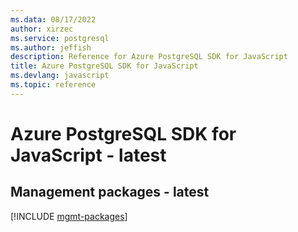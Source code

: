 ```yaml
---
ms.data: 08/17/2022
author: xirzec
ms.service: postgresql
ms.author: jeffish
description: Reference for Azure PostgreSQL SDK for JavaScript
title: Azure PostgreSQL SDK for JavaScript
ms.devlang: javascript
ms.topic: reference
---
```

# Azure PostgreSQL SDK for JavaScript - latest

## Management packages - latest
[!INCLUDE [mgmt-packages](postgresql-mgmt-index.md)]